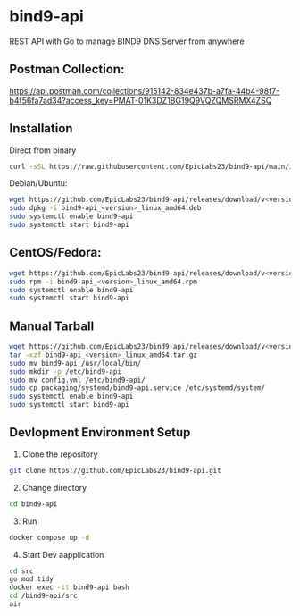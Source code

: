 # bind9-api

REST API with Go to manage BIND9 DNS Server from anywhere

## Postman Collection:

https://api.postman.com/collections/915142-834e437b-a7fa-44b4-98f7-b4f56fa7ad34?access_key=PMAT-01K3DZ1BG19Q9VQZQMSRMX4ZSQ

## Installation

Direct from binary

```bash
curl -sSL https://raw.githubusercontent.com/EpicLabs23/bind9-api/main/install.sh | bash -s 0.1.0

```

Debian/Ubuntu:

```bash
wget https://github.com/EpicLabs23/bind9-api/releases/download/v<version>/bind9-api_<version>_linux_amd64.deb
sudo dpkg -i bind9-api_<version>_linux_amd64.deb
sudo systemctl enable bind9-api
sudo systemctl start bind9-api
```

## CentOS/Fedora:

```bash
wget https://github.com/EpicLabs23/bind9-api/releases/download/v<version>/bind9-api_<version>_linux_amd64.rpm
sudo rpm -i bind9-api_<version>_linux_amd64.rpm
sudo systemctl enable bind9-api
sudo systemctl start bind9-api
```

## Manual Tarball

```bash
wget https://github.com/EpicLabs23/bind9-api/releases/download/v<version>/bind9-api_<version>_linux_amd64.tar.gz
tar -xzf bind9-api_<version>_linux_amd64.tar.gz
sudo mv bind9-api /usr/local/bin/
sudo mkdir -p /etc/bind9-api
sudo mv config.yml /etc/bind9-api/
sudo cp packaging/systemd/bind9-api.service /etc/systemd/system/
sudo systemctl enable bind9-api
sudo systemctl start bind9-api
```

## Devlopment Environment Setup

1. Clone the repository

```bash
git clone https://github.com/EpicLabs23/bind9-api.git
```

2. Change directory

```bash
cd bind9-api
```

3. Run

```bash
docker compose up -d
```

4. Start Dev aapplication

```bash
cd src
go mod tidy
docker exec -it bind9-api bash
cd /bind9-api/src
air
```
